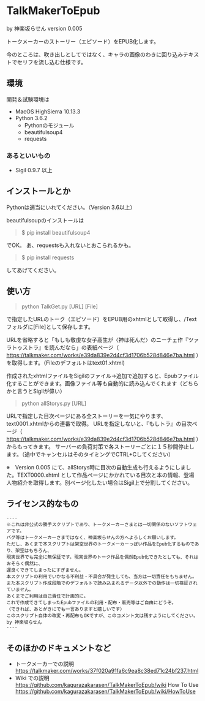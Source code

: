 # TalkMakerToEpub

by 神楽坂らせん version 0.005

トークメーカーのストーリー（エピソード）をEPUB化します。

今のところは、吹き出しとしてではなく、キャラの画像のわきに回り込みテキストでセリフを流し込む仕様です。

## 環境

開発＆試験環境は

* MacOS HighSierra 10.13.3
* Python 3.6.2
    * Pythonのモジュール
    * beautifulsoup4
    * requests

### あるといいもの

* Sigil 0.9.7 以上

## インストールとか

Pythonは適当にいれてください。（Version 3.6以上）

beautifulsoupのインストールは

>$ pip install beautifulsoup4

でOK。
あ、requestsも入れないとおこられるかも。

>$ pip install requests

してあげてください。

## 使い方

>python TalkGet.py [URL] [File]

で指定したURLのトーク（エピソード）をEPUB用のxhtmlとして取得し、/Textフォルダに[File]として保存します。

URLを省略すると「もしも敬虔な女子高生が〈神は死んだ〉のニーチェ作『ツァラトゥストラ』を読んだなら」の表紙ページ（ https://talkmaker.com/works/e39da839e2d4cf3d1706b528d846e7ba.html ）を取得します。（Fileのデフォルトはtext01.xhtml)

作成されたxhtmlファイルをSigilのファイル->追加で追加すると、Epubファイル化することができます。画像ファイル等も自動的に読み込んでくれます（どちらかと言うとSigilが偉い）

>python allStorys.py [URL]

URLで指定した目次ページにある全ストーリーを一気にやります、text0001.xhtmlからの連番で取得。
URLを指定しないと、『もしトラ』の目次ページ（ https://talkmaker.com/works/e39da839e2d4cf3d1706b528d846e7ba.html ）からもってきます。
サーバーの負荷対策で各ストーリーごとに１５秒間停止します。（途中でキャンセルはそのタイミングでCTRL+Cしてください）

※　Version 0.005 にて、allStorys時に目次の自動生成も行えるようにしました。TEXT0000.xhtml として作品ページにかかれている目次と本の情報、登場人物紹介を取得します。別ページ化したい場合はSigil上で分割してください。

## ライセンス的なもの
	----
    ※これは非公式の勝手スクリプトであり、トークメーカーさまとは一切関係のないソフトウェアです。
    バグ等はトークメーカーさまではなく、神楽坂らせんの方へよろしくお願いします。
    ただし、あくまで本スクリプトは架空世界のトークメーカーっぽい作品をEpub化するものであり、架空はもちろん、
	現実世界でも完全に無保証です。現実世界のトーク作品を偶然Epub化できたとしても、それはおそらく偶然に、
	運良くできてしまったにすぎません。
    本スクリプトの利用でいかなる不利益・不具合が発生しても、当方は一切責任をもちません。
    また本スクリプト作成段階でのデフォルトで読み込まれるデータ以外での動作は一切検証されていません。
    あくまでご利用は自己責任で計画的に。
    これで作成できてしまったEpubファイルの利用・配布・販売等はご自由にどうぞ。
    （できれば、あとがきにでも一言ありますと嬉しいです）
    このスクリプト自体の改変・再配布もOKですが、このコメント文は残すようにしてください。
    by 神楽坂らせん　
    ----

## そのほかのドキュメントなど
* トークメーカーでの説明
https://talkmaker.com/works/37f020a91fa6c9ea8c38ed71c24bf237.html
* Wiki での説明
https://github.com/kagurazakarasen/TalkMakerToEpub/wiki
How To Use https://github.com/kagurazakarasen/TalkMakerToEpub/wiki/HowToUse
